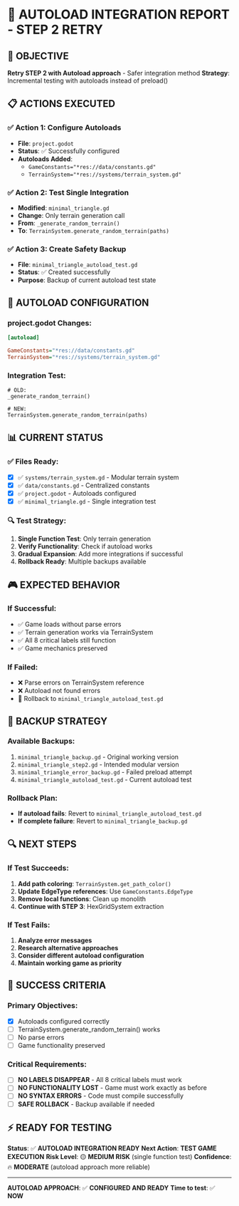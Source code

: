 # 🚀 AUTOLOAD INTEGRATION REPORT - STEP 2 RETRY

## 🎯 **OBJECTIVE**
**Retry STEP 2 with Autoload approach** - Safer integration method
**Strategy**: Incremental testing with autoloads instead of preload()

## 📋 **ACTIONS EXECUTED**

### ✅ **Action 1: Configure Autoloads**
- **File**: `project.godot` 
- **Status**: ✅ Successfully configured
- **Autoloads Added**:
  - `GameConstants="*res://data/constants.gd"`
  - `TerrainSystem="*res://systems/terrain_system.gd"`

### ✅ **Action 2: Test Single Integration**
- **Modified**: `minimal_triangle.gd`
- **Change**: Only terrain generation call
- **From**: `_generate_random_terrain()`
- **To**: `TerrainSystem.generate_random_terrain(paths)`

### ✅ **Action 3: Create Safety Backup**
- **File**: `minimal_triangle_autoload_test.gd`
- **Status**: ✅ Created successfully
- **Purpose**: Backup of current autoload test state

## 🔧 **AUTOLOAD CONFIGURATION**

### **project.godot Changes:**
```ini
[autoload]

GameConstants="*res://data/constants.gd"
TerrainSystem="*res://systems/terrain_system.gd"
```

### **Integration Test:**
```gdscript
# OLD:
_generate_random_terrain()

# NEW:
TerrainSystem.generate_random_terrain(paths)
```

## 📊 **CURRENT STATUS**

### **✅ Files Ready:**
- [x] ✅ `systems/terrain_system.gd` - Modular terrain system
- [x] ✅ `data/constants.gd` - Centralized constants
- [x] ✅ `project.godot` - Autoloads configured
- [x] ✅ `minimal_triangle.gd` - Single integration test

### **🔍 Test Strategy:**
1. **Single Function Test**: Only terrain generation
2. **Verify Functionality**: Check if autoload works
3. **Gradual Expansion**: Add more integrations if successful
4. **Rollback Ready**: Multiple backups available

## 🎮 **EXPECTED BEHAVIOR**

### **If Successful:**
- ✅ Game loads without parse errors
- ✅ Terrain generation works via TerrainSystem
- ✅ All 8 critical labels still function
- ✅ Game mechanics preserved

### **If Failed:**
- ❌ Parse errors on TerrainSystem reference
- ❌ Autoload not found errors
- 🔄 Rollback to `minimal_triangle_autoload_test.gd`

## 📁 **BACKUP STRATEGY**

### **Available Backups:**
1. `minimal_triangle_backup.gd` - Original working version
2. `minimal_triangle_step2.gd` - Intended modular version
3. `minimal_triangle_error_backup.gd` - Failed preload attempt
4. `minimal_triangle_autoload_test.gd` - Current autoload test

### **Rollback Plan:**
- **If autoload fails**: Revert to `minimal_triangle_autoload_test.gd`
- **If complete failure**: Revert to `minimal_triangle_backup.gd`

## 🔍 **NEXT STEPS**

### **If Test Succeeds:**
1. **Add path coloring**: `TerrainSystem.get_path_color()`
2. **Update EdgeType references**: Use `GameConstants.EdgeType`
3. **Remove local functions**: Clean up monolith
4. **Continue with STEP 3**: HexGridSystem extraction

### **If Test Fails:**
1. **Analyze error messages**
2. **Research alternative approaches**
3. **Consider different autoload configuration**
4. **Maintain working game as priority**

## 🎯 **SUCCESS CRITERIA**

### **Primary Objectives:**
- [x] Autoloads configured correctly
- [ ] TerrainSystem.generate_random_terrain() works
- [ ] No parse errors
- [ ] Game functionality preserved

### **Critical Requirements:**
- [ ] **NO LABELS DISAPPEAR** - All 8 critical labels must work
- [ ] **NO FUNCTIONALITY LOST** - Game must work exactly as before
- [ ] **NO SYNTAX ERRORS** - Code must compile successfully
- [ ] **SAFE ROLLBACK** - Backup available if needed

## ⚡ **READY FOR TESTING**

**Status**: ✅ **AUTOLOAD INTEGRATION READY**
**Next Action**: **TEST GAME EXECUTION**
**Risk Level**: 🟡 **MEDIUM RISK** (single function test)
**Confidence**: 🔥 **MODERATE** (autoload approach more reliable)

---

**AUTOLOAD APPROACH**: ✅ **CONFIGURED AND READY**
**Time to test**: ✅ **NOW**